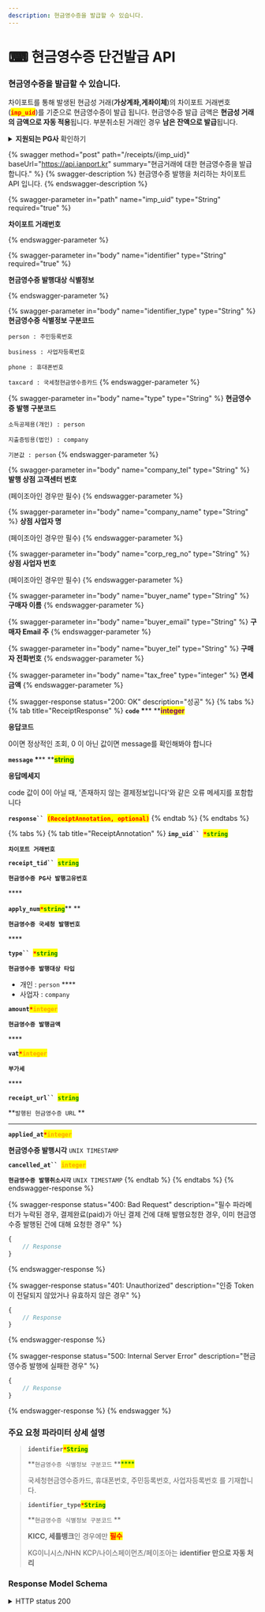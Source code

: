 ```yaml
---
description: 현금영수증을 발급할 수 있습니다.
---
```


# ⌨ 현금영수증 단건발급 API

### 현금영수증을 발급할 수 있습니다.

차이포트를 통해 발생된 현금성 거래(**가상계좌,게좌이체**)의 차이포트 거래번호(<mark style="color:red;">**`imp_uid`**</mark>)를 기준으로 현금영수증이 발급 됩니다. 현금영수증 발급 금액은 **현금성 거래의 금액으로 자동 적용**됩니다. 부분취소된 거래인 경우 **남은 잔액으로 발급**됩니다.

<details>

<summary><strong>지원되는 PG사</strong> 확인하기</summary>

* **KG 이니시스**

<!---->

* **NHN KCP**

<!---->

* **Settle Bank**

<!---->

* **NICE Payments**

<!---->

* **PayJoa(다우)**

</details>

{% swagger method="post" path="/receipts/{imp_uid}" baseUrl="https://api.ianport.kr" summary="현금거래에 대한 현금영수증을 발급합니다." %}
{% swagger-description %}
현금영수증 발행을 처리하는 차이포트 API 입니다.
{% endswagger-description %}

{% swagger-parameter in="path" name="imp_uid" type="String" required="true" %}
<mark style="color:red;">

**차이포트 거래번호**

</mark>
{% endswagger-parameter %}

{% swagger-parameter in="body" name="identifier" type="String" required="true" %}
<mark style="color:red;">

**현금영수증 발행대상 식별정보**

</mark>
{% endswagger-parameter %}

{% swagger-parameter in="body" name="identifier_type" type="String" %}
**현금영수증 식별정보 구분코드**

`person : 주민등록번호`

`business : 사업자등록번호`

`phone : 휴대폰번호`

`taxcard : 국세청현금영수증카드`
{% endswagger-parameter %}

{% swagger-parameter in="body" name="type" type="String" %}
**현금영수증 발행 구분코드**&#x20;

`소득공제용(개인) : person`

`지출증빙용(법인) : company`&#x20;

`기본값 : person`
{% endswagger-parameter %}

{% swagger-parameter in="body" name="company_tel" type="String" %}
**발행 상점 고객센터 번호**

(페이조아인 경우만 필수)
{% endswagger-parameter %}

{% swagger-parameter in="body" name="company_name" type="String" %}
**상점 사업자 명**

(페이조아인 경우만 필수)
{% endswagger-parameter %}

{% swagger-parameter in="body" name="corp_reg_no" type="String" %}
**상점 사업자 번호**

(페이조아인 경우만 필수)
{% endswagger-parameter %}

{% swagger-parameter in="body" name="buyer_name" type="String" %}
**구매자 이름**
{% endswagger-parameter %}

{% swagger-parameter in="body" name="buyer_email" type="String" %}
**구매자 Email 주**
{% endswagger-parameter %}

{% swagger-parameter in="body" name="buyer_tel" type="String" %}
**구매자 전화번호**
{% endswagger-parameter %}

{% swagger-parameter in="body" name="tax_free" type="integer" %}
**면세금액**
{% endswagger-parameter %}

{% swagger-response status="200: OK" description="성공" %}
{% tabs %}
{% tab title="ReceiptResponse" %}
**`code`  **<mark style="color:red;">**\***</mark>** **<mark style="color:purple;">**integer**</mark>

**응답코드**

0이면 정상적인 조회, 0 이 아닌 값이면 message를 확인해봐야 합니다



**`message`  **<mark style="color:red;">**\***</mark>** **<mark style="color:green;">**string**</mark>

**응답메세지**

code 값이 0이 아닐 때, '존재하지 않는 결제정보입니다'와 같은 오류 메세지를 포함합니다



**`response`` `**<mark style="color:red;">**`(ReceiptAnnotation, optional)`**</mark>
{% endtab %}
{% endtabs %}

{% tabs %}
{% tab title="ReceiptAnnotation" %}
**`imp_uid`` `**<mark style="color:red;">**`*`**</mark><mark style="color:green;">**`string`**</mark>

**`차이포트 거래번호`**



**`receipt_tid`` `**<mark style="color:green;">**`string`**</mark>

**`현금영수증 PG사 발행고유번호`**

&#x20;****&#x20;

**`apply_num`**<mark style="color:red;">**`*`**</mark><mark style="color:green;">**`string`**</mark>** **&#x20;

**`현금영수증 국세청 발행번호`**

&#x20;****&#x20;

**`type`` `**<mark style="color:red;">**`*`**</mark><mark style="color:green;">**`string`**</mark>

**`현금영수증 발행대상 타입`**

* 개인 : `person` ****&#x20;
* 사업자 : `company`



**`amount`**<mark style="color:red;">**`*`**</mark><mark style="color:orange;">**`integer`**</mark>

**`현금영수증 발행금액`**

&#x20;****&#x20;

**`vat`**<mark style="color:red;">**`*`**</mark><mark style="color:orange;">**`integer`**</mark>

**`부가세`**

&#x20;****&#x20;

**`receipt_url`` `**<mark style="color:green;">**`string`**</mark>

**`발행된 현금영수증 URL` **&#x20;

****

**`applied_at`**<mark style="color:red;">**`*`**</mark><mark style="color:orange;">**`integer`**</mark>

**현금영수증 발행시각** `UNIX TIMESTAMP`

&#x20;

**`cancelled_at`` `**<mark style="color:orange;">**`integer`**</mark>

**`현금영수증 발행취소시각`** `UNIX TIMESTAMP`
{% endtab %}
{% endtabs %}
{% endswagger-response %}

{% swagger-response status="400: Bad Request" description="필수 파라메터가 누락된 경우, 결제완료(paid)가 아닌 결제 건에 대해 발행요청한 경우, 이미 현금영수증 발행된 건에 대해 요청한 경우" %}
```javascript
{
    // Response
}
```
{% endswagger-response %}

{% swagger-response status="401: Unauthorized" description="인증 Token이 전달되지 않았거나 유효하지 않은 경우" %}
```javascript
{
    // Response
}
```
{% endswagger-response %}

{% swagger-response status="500: Internal Server Error" description="현금영수증 발행에 실패한 경우" %}
```javascript
{
    // Response
}
```
{% endswagger-response %}
{% endswagger %}

### **주요 요청 파라미터 상세 설명**

> **`identifier`**<mark style="color:red;">**`*`**</mark><mark style="color:green;">**`String`**</mark>
>
> **`현금영수증 식별정보 구분코드` **<mark style="color:green;">****</mark>&#x20;
>
> 국세청현금영수증카드, 휴대폰번호, 주민등록번호, 사업자등록번호 를 기재합니다.

> **`identifier_type`**<mark style="color:red;">**`*`**</mark><mark style="color:green;">**`String`**</mark>
>
> **`현금영수증 식별정보 구분코드` **&#x20;
>
> **KICC, 세틀뱅크**인 경우에만 <mark style="color:red;">**필수**</mark>
>
> KG이니시스/NHN KCP/나이스페이먼츠/페이조아는 **identifier 만으로 자동 처리**

### Response Model Schema

<details>

<summary>HTTP status 200</summary>

```json
{
  "code": 0,
  "message": "string",
  "response": {
    "imp_uid": "string",
    "receipt_tid": "string",
    "apply_num": "string",
    "type": "person",
    "amount": 0,
    "vat": 0,
    "receipt_url": "string",
    "applied_at": 0,
    "cancelled_at": 0
 }
}
```

</details>
